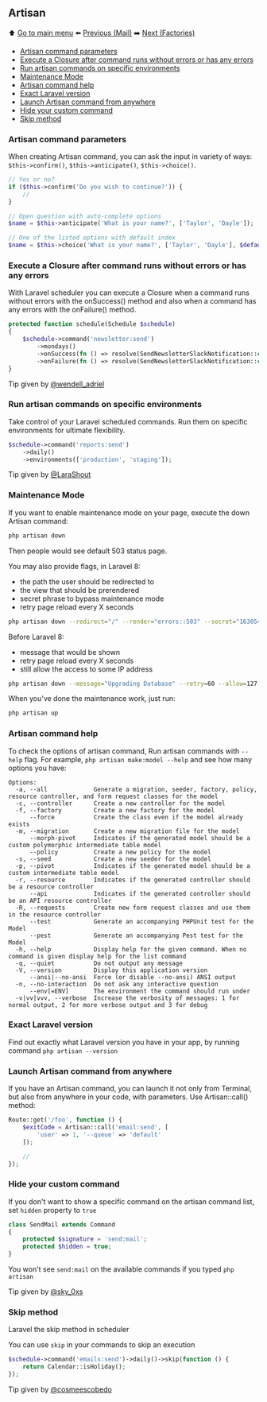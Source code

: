## Artisan

⬆️ [Go to main menu](README.md#laravel-tips) ⬅️ [Previous (Mail)](mail.md) ➡️ [Next (Factories)](factories.md)

- [Artisan command parameters](#artisan-command-parameters)
- [Execute a Closure after command runs without errors or has any errors](#execute-a-closure-after-command-runs-without-errors-or-has-any-errors)
- [Run artisan commands on specific environments](#run-artisan-commands-on-specific-environments)
- [Maintenance Mode](#maintenance-mode)
- [Artisan command help](#artisan-command-help)
- [Exact Laravel version](#exact-laravel-version)
- [Launch Artisan command from anywhere](#launch-artisan-command-from-anywhere)
- [Hide your custom command](#hide-your-custom-command)
- [Skip method](#skip-method)

### Artisan command parameters

When creating Artisan command, you can ask the input in variety of ways: `$this->confirm()`, `$this->anticipate()`, `$this->choice()`.

```php
// Yes or no?
if ($this->confirm('Do you wish to continue?')) {
    //
}

// Open question with auto-complete options
$name = $this->anticipate('What is your name?', ['Taylor', 'Dayle']);

// One of the listed options with default index
$name = $this->choice('What is your name?', ['Taylor', 'Dayle'], $defaultIndex);
```

### Execute a Closure after command runs without errors or has any errors

With Laravel scheduler you can execute a Closure when a command runs without errors with the onSuccess() method and also when a command has any errors with the onFailure() method.

```php
protected function schedule(Schedule $schedule)
{
    $schedule->command('newsletter:send')
        ->mondays()
        ->onSuccess(fn () => resolve(SendNewsletterSlackNotification::class)->handle(true))
        ->onFailure(fn () => resolve(SendNewsletterSlackNotification::class)->handle(false));
}
```

Tip given by [@wendell_adriel](https://twitter.com/wendell_adriel)

### Run artisan commands on specific environments

Take control of your Laravel scheduled commands. Run them on specific environments for ultimate flexibility.

```php
$schedule->command('reports:send')
    ->daily()
    ->environments(['production', 'staging']);
```

Tip given by [@LaraShout](https://twitter.com/LaraShout)

### Maintenance Mode

If you want to enable maintenance mode on your page, execute the down Artisan command:

```bash
php artisan down
```

Then people would see default 503 status page.

You may also provide flags, in Laravel 8:

- the path the user should be redirected to
- the view that should be prerendered
- secret phrase to bypass maintenance mode
- retry page reload every X seconds

```bash
php artisan down --redirect="/" --render="errors::503" --secret="1630542a-246b-4b66-afa1-dd72a4c43515" --retry=60
```

Before Laravel 8:

- message that would be shown
- retry page reload every X seconds
- still allow the access to some IP address

```bash
php artisan down --message="Upgrading Database" --retry=60 --allow=127.0.0.1
```

When you've done the maintenance work, just run:

```bash
php artisan up
```

### Artisan command help

To check the options of artisan command, Run artisan commands with `--help` flag. For example, `php artisan make:model --help` and see how many options you have:

```
Options:
  -a, --all             Generate a migration, seeder, factory, policy, resource controller, and form request classes for the model
  -c, --controller      Create a new controller for the model
  -f, --factory         Create a new factory for the model
      --force           Create the class even if the model already exists
  -m, --migration       Create a new migration file for the model
      --morph-pivot     Indicates if the generated model should be a custom polymorphic intermediate table model
      --policy          Create a new policy for the model
  -s, --seed            Create a new seeder for the model
  -p, --pivot           Indicates if the generated model should be a custom intermediate table model
  -r, --resource        Indicates if the generated controller should be a resource controller
      --api             Indicates if the generated controller should be an API resource controller
  -R, --requests        Create new form request classes and use them in the resource controller
      --test            Generate an accompanying PHPUnit test for the Model
      --pest            Generate an accompanying Pest test for the Model
  -h, --help            Display help for the given command. When no command is given display help for the list command
  -q, --quiet           Do not output any message
  -V, --version         Display this application version
      --ansi|--no-ansi  Force (or disable --no-ansi) ANSI output
  -n, --no-interaction  Do not ask any interactive question
      --env[=ENV]       The environment the command should run under
  -v|vv|vvv, --verbose  Increase the verbosity of messages: 1 for normal output, 2 for more verbose output and 3 for debug
```

### Exact Laravel version

Find out exactly what Laravel version you have in your app, by running command
`php artisan --version`

### Launch Artisan command from anywhere

If you have an Artisan command, you can launch it not only from Terminal, but also from anywhere in your code, with parameters. Use Artisan::call() method:

```php
Route::get('/foo', function () {
    $exitCode = Artisan::call('email:send', [
        'user' => 1, '--queue' => 'default'
    ]);

    //
});
```

### Hide your custom command

If you don't want to show a specific command on the artisan command list, set `hidden` property to `true`

```php
class SendMail extends Command
{
    protected $signature = 'send:mail';
    protected $hidden = true;
}
```

You won't see `send:mail` on the available commands if you typed `php artisan`

Tip given by [@sky_0xs](https://twitter.com/sky_0xs/status/1487921500023832579)

### Skip method

Laravel the skip method in scheduler

You can use `skip` in your commands to skip an execution

```php
$schedule->command('emails:send')->daily()->skip(function () {
    return Calendar::isHoliday();
});
```

Tip given by [@cosmeescobedo](https://twitter.com/cosmeescobedo/status/1494503181438492675)

